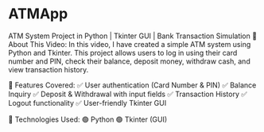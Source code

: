 # ATMApp
ATM System Project in Python | Tkinter GUI | Bank Transaction Simulation
🔹 About This Video:
In this video, I have created a simple ATM system using Python and Tkinter. This project allows users to log in using their card number and PIN, check their balance, deposit money, withdraw cash, and view transaction history.

🔹 Features Covered:
✅ User authentication (Card Number & PIN)
✅ Balance Inquiry
✅ Deposit & Withdrawal with input fields
✅ Transaction History
✅ Logout functionality
✅ User-friendly Tkinter GUI

🔹 Technologies Used:
🟢 Python
🟢 Tkinter (GUI)
